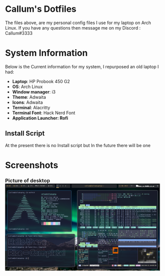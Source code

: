 # Callum's Dotfiles

The files above, are my personal config files I use for my laptop on Arch Linux. If you have any questions then message me on my Discord : Callum#3333


# System Information

Below is the Current information for my system, I repurposed an old laptop I had:

 - **Laptop**: HP Probook 450 G2
 - **OS**: Arch Linux
 - **Window manager**: i3
 - **Theme**: Adwaita
 - **Icons**: Adwaita
 - **Terminal**: Alacritty
 - **Terminal Font**: Hack Nerd Font
 - **Application Launcher: Rofi**


## Install Script
At the present there is no Install script but In the future there will be one

# Screenshots
### Picture of desktop ![Desktop](screenshots/rice.png)
